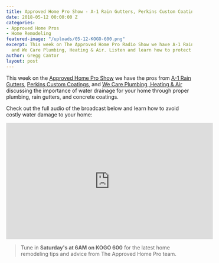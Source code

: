 ```yaml
---
title: Approved Home Pro Show - A-1 Rain Gutters, Perkins Custom Coatings and We Care Plumbing, Heating & Air
date: 2018-05-12 00:00:00 Z
categories:
- Approved Home Pros
- Home Remodeling
featured-image: "/uploads/05-12-KOGO-600.png"
excerpt: This week on The Approved Home Pro Radio Show we have A-1 Rain Gutters, Perkins Custom Coatings
  and We Care Plumbing, Heating & Air. Listen and learn how to protect your home from water damage!
author: Gregg Cantor
layout: post
---
```


This week on the [Approved Home Pro Show](https://www.sandiegoapprovedhomepros.com/blog/the-approved-home-pro-radio-show-a-1-rain-gutters-perkins-custom-coatings-and-we-care-plumbing-heating-air/) we have the pros from [A-1 Rain Gutters](http://www.a-1raingutters.com/), [Perkins Custom Coatings](http://perkinscustomcoatings.com/), and [We Care Plumbing, Heating & Air](http://www.wecareteam.com) discussing the importance of water drainage for your home through proper plumbing, rain gutters, and concrete coatings.

Check out the full audio of the broadcast below and learn how to avoid costly water damage to your home:

<div class="flex-video">
  <iframe width="560" height="315" src="https://www.youtube.com/embed/8CPEkkgJMME?rel=0&amp;showinfo=0" frameborder="0" allow="autoplay; encrypted-media" allowfullscreen></iframe>
</div>

> Tune in **Saturday's at 6AM on KOGO 600** for the latest home remodeling tips and advice from The Approved Home Pro team.
